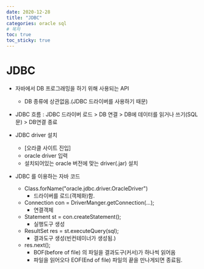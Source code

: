 ```yaml
---
date: 2020-12-28
title: "JDBC"
categories: oracle sql
# 목차
toc: true  
toc_sticky: true 
---
```

# JDBC
- 자바에서 DB 프로그래밍을 하기 위해 사용되는 API
  - DB 종류에 상관없음.(JDBC 드라이버를 사용하기 때문)
- JDBC 흐름 : JDBC 드라이버 로드 > DB 연결 > DB에 데이터를 읽거나 쓰기(SQL문) > DB연결 종료

- JDBC driver 설치
  - [오라클 사이트 진입]
  - oracle driver 입력
  - 설치되어있는 oracle 버전에 맞는 driver(.jar) 설치

- JDBC 를 이용하는 자바 코드
  - Class.forName("oracle.jdbc.driver.OracleDriver")
    - 드라이버를 로드(객체화)함.
  - Connection con = DriverManger.getConnection(...);
    - 연결객체
  - Statement st = con.createStatement();
    - 실행도구 생성
  - ResultSet res = st.executeQuery(sql);
    - 결과도구 생성(빈컨테이너가 생성됨.)
  - res.next();
    - BOF(before of file) 의 파일을 결과도구(커서)가 하나씩 읽어옴
    - 파일을 읽어오다 EOF(End of file) 파일의 끝을 만나게되면 종료됨.